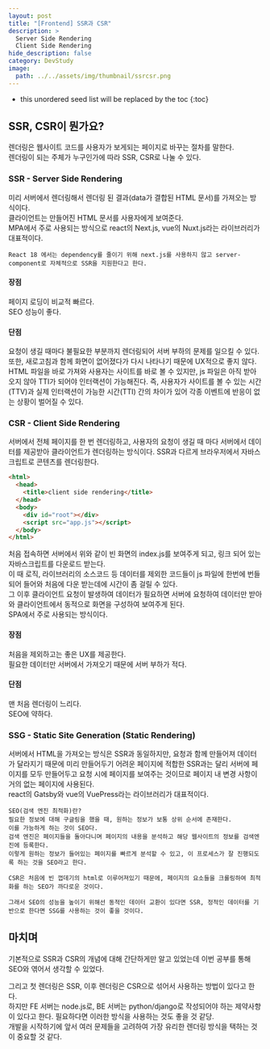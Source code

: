 ```yaml
---
layout: post
title: "[Frontend] SSR과 CSR"
description: >
  Server Side Rendering
  Client Side Rendering
hide_description: false
category: DevStudy
image:
  path: ../../assets/img/thumbnail/ssrcsr.png
---
```




* this unordered seed list will be replaced by the toc
{:toc}


## SSR, CSR이 뭔가요?
렌더링은 웹사이트 코드를 사용자가 보게되는 페이지로 바꾸는 절차를 말한다.  
렌더링이 되는 주체가 누구인가에 따라 SSR, CSR로 나눌 수 있다.  

### SSR - Server Side Rendering
미리 서버에서 렌더링해서 렌더링 된 결과(data가 결합된 HTML 문서)를 가져오는 방식이다.  
클라이언트는 만들어진 HTML 문서를 사용자에게 보여준다.  
MPA에서 주로 사용되는 방식으로 react의 Next.js, vue의 Nuxt.js라는 라이브러리가 대표적이다.  
```
React 18 에서는 dependency를 줄이기 위해 next.js를 사용하지 않고 server-component로 자체적으로 SSR을 지원한다고 한다.  
```

#### 장점
페이지 로딩이 비교적 빠르다.  
SEO 성능이 좋다.  

#### 단점
요청이 생길 때마다 불필요한 부분까지 렌더링되어 서버 부하의 문제를 일으킬 수 있다. 또한, 새로고침과 함께 화면이 없어졌다가 다시 나타나기 때문에 UX적으로 좋지 않다.  
HTML 파일을 바로 가져와 사용자는 사이트를 바로 볼 수 있지만, js 파일은 아직 받아오지 않아 TTI가 되어야 인터랙션이 가능해진다. 즉, 사용자가 사이트를 볼 수 있는 시간(TTV)과 실제 인터랙션이 가능한 시간(TTI) 간의 차이가 있어 각종 이벤트에 반응이 없는 상황이 벌어질 수 있다.  

### CSR - Client Side Rendering
서버에서 전체 페이지를 한 번 렌더링하고, 사용자의 요청이 생길 때 마다 서버에서 데이터를 제공받아 클라이언트가 렌더링하는 방식이다. SSR과 다르게 브라우저에서 자바스크립트로 콘텐츠를 렌더링한다.  

``` html
<html>
  <head>
    <title>client side rendering</title>
  </head>
  <body>
    <div id="root"></div>
    <script src="app.js"></script>
  </body>
</html>
```
처음 접속하면 서버에서 위와 같이 빈 화면의 index.js를 보여주게 되고, 링크 되어 있는 자바스크립트를 다운로드 받는다.  
이 때 로직, 라이브러리의 소스코드 등 데이터를 제외한 코드들이 js 파일에 한번에 번들되어 들어와 처음에 다운 받는데에 시간이 좀 걸릴 수 있다.  
그 이후 클라이언트 요청이 발생하여 데이터가 필요하면 서버에 요청하여 데이터만 받아와 클라이언트에서 동적으로 화면을 구성하여 보여주게 된다.  
SPA에서 주로 사용되는 방식이다.  

#### 장점
처음을 제외하고는 좋은 UX를 제공한다.  
필요한 데이터만 서버에서 가져오기 때문에 서버 부하가 적다.  

#### 단점
맨 처음 렌더링이 느리다.  
SEO에 약하다.  


### SSG - Static Site Generation (Static Rendering)
서버에서 HTML을 가져오는 방식은 SSR과 동일하지만, 요청과 함께 만들어져 데이터가 달라지기 때문에 미리 만들어두기 어려운 페이지에 적합한 SSR과는 달리 서버에 페이지를 모두 만들어두고 요청 시에 페이지를 보여주는 것이므로 페이지 내 변경 사항이 거의 없는 페이지에 사용된다.  
react의 Gatsby와 vue의 VuePress라는 라이브러리가 대표적이다.  


```
SEO(검색 엔진 최적화)란?
필요한 정보에 대해 구글링을 했을 때, 원하는 정보가 보통 상위 순서에 존재한다.  
이를 가능하게 하는 것이 SEO다.  
검색 엔진은 페이지들을 돌아다니며 페이지의 내용을 분석하고 해당 웹사이트의 정보를 검색엔진에 등록한다.  
이렇게 원하는 정보가 들어있는 페이지를 빠르게 분석할 수 있고, 이 프로세스가 잘 진행되도록 하는 것을 SEO라고 한다.  

CSR은 처음에 빈 껍데기의 html로 이루어져있기 때문에, 페이지의 요소들을 크롤링하여 최적화를 하는 SEO가 까다로운 것이다. 

그래서 SEO의 성능을 높이기 위해선 동적인 데이터 교환이 있다면 SSR, 정적인 데이터를 기반으로 한다면 SSG를 사용하는 것이 좋을 것이다. 
```

## 마치며
기본적으로 SSR과 CSR의 개념에 대해 간단하게만 알고 있었는데 이번 공부를 통해 SEO와 엮어서 생각할 수 있었다.  

그리고 첫 렌더링은 SSR, 이후 렌더링은 CSR으로 섞어서 사용하는 방법이 있다고 한다.  
하지만 FE 서버는 node.js로, BE 서버는 python/django로 작성되어야 하는 제약사항이 있다고 한다. 필요하다면 이러한 방식을 사용하는 것도 좋을 것 같당.   
개발을 시작하기에 앞서 여러 문제들을 고려하여 가장 유리한 렌더링 방식을 택하는 것이 중요할 것 같다. 
